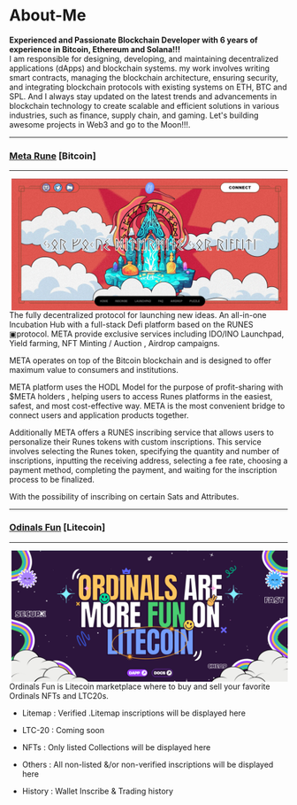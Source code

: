 # About-Me

<p>
  <strong>Experienced and Passionate Blockchain Developer with 6 years of experience in Bitcoin, Ethereum and Solana!!!</strong>
  <br />
  I am responsible for designing, developing, and maintaining decentralized applications (dApps) and blockchain systems. my work involves writing smart contracts, managing the blockchain architecture, ensuring security, and integrating blockchain protocols with existing 
  systems on ETH, BTC and SPL. And I always stay updated on the latest trends and advancements in blockchain technology to create scalable and efficient solutions in various industries, such as finance, supply chain, and gaming.
  Let's building awesome projects in Web3 and go to the Moon!!!.
</p>
<hr />

<h3><a href="https://app.metarunes.io/" target="_blank">Meta Rune</a> [Bitcoin]</h3>
<hr />

<img align="right" width="500px" src="./assets/metarune.png">

The fully decentralized protocol for launching new ideas. An all-in-one Incubation Hub with a full-stack Defi platform based on the RUNES ▣protocol. META provide exclusive services including IDO/INO Launchpad, Yield farming, NFT Minting / Auction , Airdrop campaigns.

META operates on top of the Bitcoin blockchain and is designed to offer maximum value to consumers and institutions.

META platform uses the HODL Model for the purpose of profit-sharing with $META holders , helping users to access Runes platforms in the easiest, safest, and most cost-effective way. META is the most convenient bridge to connect users and application products together.

Additionally META offers a RUNES inscribing service that allows users to personalize their Runes tokens with custom inscriptions. This service involves selecting the Runes token, specifying the quantity and number of inscriptions, inputting the receiving address, selecting a fee rate, choosing a payment method, completing the payment, and waiting for the inscription process to be finalized.

With the possibility of inscribing on certain Sats and Attributes.

<hr />

<h3><a href="https://www.ordinals.fun/" target="_blank">Odinals Fun</a> [Litecoin]</h3>
<hr />

<img align="right" width="500px" src="./assets/ordinalsfun.png">

Ordinals Fun is Litecoin marketplace where to buy and sell your favorite Ordinals NFTs and LTC20s. 

- Litemap : Verified .Litemap inscriptions will be displayed here

- LTC-20 : Coming soon

- NFTs : Only listed Collections will be displayed here

- Others : All non-listed &/or non-verified inscriptions will be displayed here

- History : Wallet Inscribe & Trading history
